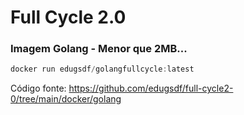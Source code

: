 # Full Cycle 2.0

### Imagem Golang - Menor que 2MB...

```javascript
docker run edugsdf/golangfullcycle:latest
```
Código fonte: https://github.com/edugsdf/full-cycle2-0/tree/main/docker/golang